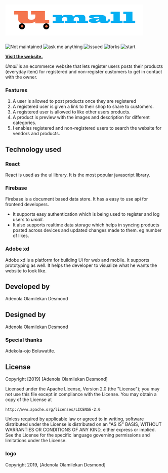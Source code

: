 # ![Umall logo here](/public/umall2.gif) 

![Not maintained](https://img.shields.io/badge/maintained-No-red) 
![ask me anything](https://img.shields.io/badge/ask%20me%20anything-yes-brightgreen)
![issued](https://img.shields.io/github/issues/locksiDesmond/UMall)
![forks](https://img.shields.io/github/forks/locksiDesmond/UMall)
![start](https://img.shields.io/github/stars/locksiDesmond/UMall)

[**Visit the website.**](https://umall.website)<br>

*Umall* is an ecommerce website that lets register users posts their products (everyday item) for registered and non-register customers to get in contact with the owner.

### Features
1. A user is allowed to post products once they are registered
2. A registered user is given a link to their shop to share to customers.
3. A registered user is allowed to like other users products.
4. A product is preview with the images and description for different categories.
5. I enables registered and non-registered users to search the website for vendors and products.

## Technology used

### React
React is used as the ui library. It is the most popular javascript library.

### Firebase
Firebase is a document based data store. It has a easy to use api for frontend developers.
* It supports easy authentication which is being used to register and log users to *umall*.
* It also supports realtime data storage which helps in syncing products posted across devices and updated changes made to them. eg number of likes. 

### Adobe xd
Adobe xd is a platform for building Ui for web and mobile. It supports prototyping as well.
It helps the developer to visualize what he wants the website to look like.

## Developed by
Adenola Olamilekan Desmond

## Designed by
Adenola Olamilekan Desmond

### Special thanks

Adekola-ojo Boluwatife.

## License
Copyright [2019] [Adenola Olamilekan Desmond]

Licensed under the Apache License, Version 2.0 (the "License");
you may not use this file except in compliance with the License.
You may obtain a copy of the License at

    http://www.apache.org/licenses/LICENSE-2.0

Unless required by applicable law or agreed to in writing, software
distributed under the License is distributed on an "AS IS" BASIS,
WITHOUT WARRANTIES OR CONDITIONS OF ANY KIND, either express or implied.
See the License for the specific language governing permissions and
limitations under the License.

### logo

Copyright 2019, [Adenola Olamilekan Desmond]
